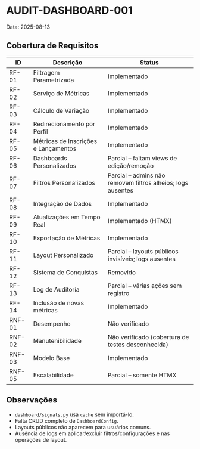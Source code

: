 # AUDIT-DASHBOARD-001

Data: 2025-08-13

## Cobertura de Requisitos

| ID  | Descrição                                 | Status                                              |
|-----|-------------------------------------------|-----------------------------------------------------|
| RF-01 | Filtragem Parametrizada                 | Implementado                                        |
| RF-02 | Serviço de Métricas                     | Implementado                                        |
| RF-03 | Cálculo de Variação                     | Implementado                                        |
| RF-04 | Redirecionamento por Perfil             | Implementado                                        |
| RF-05 | Métricas de Inscrições e Lançamentos    | Implementado                                        |
| RF-06 | Dashboards Personalizados               | Parcial – faltam views de edição/remoção            |
| RF-07 | Filtros Personalizados                  | Parcial – admins não removem filtros alheios; logs ausentes |
| RF-08 | Integração de Dados                     | Implementado                                        |
| RF-09 | Atualizações em Tempo Real              | Implementado (HTMX)                                 |
| RF-10 | Exportação de Métricas                  | Implementado                                        |
| RF-11 | Layout Personalizado                    | Parcial – layouts públicos invisíveis; logs ausentes |
| RF-12 | Sistema de Conquistas                   | Removido                                            |
| RF-13 | Log de Auditoria                        | Parcial – várias ações sem registro                 |
| RF-14 | Inclusão de novas métricas              | Implementado                                        |
| RNF-01 | Desempenho                             | Não verificado                                      |
| RNF-02 | Manutenibilidade                       | Não verificado (cobertura de testes desconhecida)   |
| RNF-03 | Modelo Base                            | Implementado                                        |
| RNF-05 | Escalabilidade                         | Parcial – somente HTMX                              |

## Observações
- `dashboard/signals.py` usa `cache` sem importá-lo.
- Falta CRUD completo de `DashboardConfig`.
- Layouts públicos não aparecem para usuários comuns.
- Ausência de logs em aplicar/excluir filtros/configurações e nas operações de layout.

